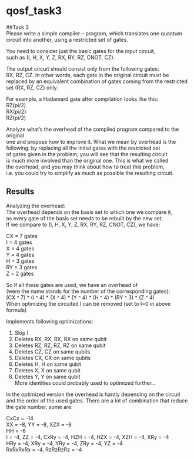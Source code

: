 # qosf_task3

##Task 3  
Please write a simple compiler – program, which translates one quantum  
circuit into another, using a restricted set of gates.  

You need to consider just the basic gates for the input circuit,  
such as (I, H, X, Y, Z, RX, RY, RZ, CNOT, CZ).  

The output circuit should consist only from the following gates:  
RX, RZ, CZ. In other words, each gate in the original circuit must be  
replaced by an equivalent combination of gates coming from the restricted  
set (RX, RZ, CZ) only.  

For example, a Hadamard gate after compilation looks like this:  
RZ(pi/2)  
RX(pi/2)  
RZ(pi/2)  

Analyze what’s the overhead of the compiled program compared to the original  
one and propose how to improve it. What we mean by overhead is the  
following: by replacing all the initial gates with the restricted set  
of gates given in the problem, you will see that the resulting circuit  
is much more involved than the original one. This is what we called  
the overhead, and you may think about how to treat this problem,  
i.e. you could try to simplify as much as possible the resulting circuit.  


## Results  
Analyzing the overhead:  
The overhead depends on the basis set to which one we compare it,  
as every gate of the basis set needs to be rebuilt by the new set.  
If we compare to (I, H, X, Y, Z, RX, RY, RZ, CNOT, CZ), we have:  

CX = 7 gates  
I  = 4 gates  
X  = 4 gates  
Y  = 4 gates  
H  = 3 gates  
RY = 3 gates  
Z  = 2 gates  

So if all these gates are used, we have an overhead of  
(were the name stands for the number of the corresponding gates):  
(CX ^ 7) * (I ^ 4) * (X ^ 4) * (Y ^ 4) * (H ^ 4) * (RY ^ 3) * (Z ^ 4)  
When optimizing the circuited I can be removed (set to I=0 in above formula)  

Implements following optimizations:  
1. Skip I  
2. Deletes RX, RX, RX, RX on same qubit  
3. Deletes RZ, RZ, RZ, RZ on same qubit   
4. Deletes CZ, CZ on same qubits  
5. Deletes CX, CX on same qubits  
6. Deletes H, H on same qubit  
7. Deletes X, X on same qubit  
8. Deletes Y, Y on same qubit  
More identities could probably used to optimized further...  

In the optimized version the overhead is hardly depending on the circuit  
and the order of the used gates. There are a lot of combination that reduce  
the gate number, some are:  

CxCx = -14  
XX = -8, YY = -8, XZX = -8  
HH = -6  
I = -4, ZZ = -4, CxRy = -4, HZH = -4, HZX = -4, XZH = -4, XRy = -4  
HRy = -4, XRy = -4, YRy = -4, ZRy = -4, YZ = -4  
RxRxRxRx = -4,  RzRzRzRz = -4  
